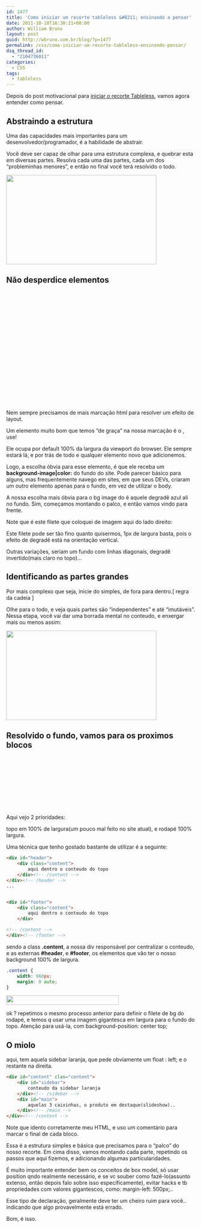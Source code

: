 ```yaml
---
id: 1477
title: 'Como iniciar um recorte tableless &#8211; ensinando a pensar'
date: 2011-10-18T16:30:21+00:00
author: William Bruno
layout: post
guid: http://wbruno.com.br/blog/?p=1477
permalink: /css/como-iniciar-um-recorte-tableless-ensinando-pensar/
dsq_thread_id:
  - "2104736011"
categories:
  - CSS
tags:
  - tableless
---
```

Depois do post motivacional para [iniciar o recorte Tableless](http://wbruno.com.br/2011/10/10/como-iniciar-um-recorte-tableless-comece/), vamos agora entender como pensar.

<!--more-->

## Abstraindo a estrutura

Uma das capacidades mais importantes para um desenvolvedor/programador, é a habilidade de abstrair.

Você deve ser capaz de olhar para uma estrutura complexa, e quebrar esta em diversas partes. Resolva cada uma das partes, cada um dos &#8220;probleminhas menores&#8221;, e então no final você terá resolvido o todo.

[<img src="/wp-content/uploads/2011/10/lay1.jpg" alt="" title="lay1" width="400" height="238" class="aligncenter size-full wp-image-1490" srcset="/wp-content/uploads/2011/10/lay1.jpg 400w, /wp-content/uploads/2011/10/lay1-300x178.jpg 300w" sizes="(max-width: 400px) 100vw, 400px" />](/wp-content/uploads/2011/10/lay1.jpg)

## Não desperdice elementos

[<img src="/wp-content/uploads/2011/10/filete1-12x300.jpg" alt="" title="filete" width="12" height="300" class="alignright size-medium wp-image-1496" srcset="/wp-content/uploads/2011/10/filete1-12x300.jpg 12w, /wp-content/uploads/2011/10/filete1.jpg 24w" sizes="(max-width: 12px) 100vw, 12px" />](/wp-content/uploads/2011/10/filete1.jpg)

Nem sempre precisamos de mais marcação html para resolver um efeito de layout.

Um elemento muito bom que temos &#8220;de graça&#8221; na nossa marcação é o <body>, use!

Ele ocupa por default 100% da largura da viewport do browser. Ele sempre estará lá, e por trás de todo e qualquer elemento novo que adicionemos.

Logo, a escolha óbvia para esse elemento, é que ele receba um **background-image|color:** do fundo do site. Pode parecer básico para alguns, mas frequentemente navego em sites, em que seus DEVs, criaram um outro elemento apenas para o fundo, em vez de utilizar o body.

A nossa escolha mais óbvia para o bg image do <body> é aquele degradê azul ali no fundo. Sim, começamos montando o palco, e então vamos vindo para frente.

Note que é este filete que coloquei de imagem aqui do lado direito:

Este filete pode ser tão fino quanto quisermos, 1px de largura basta, pois o efeito de degradê está na orientação vertical.

Outras variações, seriam um fundo com linhas diagonais, degradê invertido(mais claro no topo)&#8230;

## Identificando as partes grandes

Por mais complexo que seja, inicie do simples, de fora para dentro.[ regra da cadeia ]

Olhe para o todo, e veja quais partes são &#8220;independentes&#8221; e até &#8220;imutáveis&#8221;. Nessa etapa, você vai dar uma borrada mental no conteudo, e enxergar mais ou menos assim:

[<img src="/wp-content/uploads/2011/10/borrado1.jpg" alt="" title="borrado1" width="400" height="238" class="aligncenter size-full wp-image-1487" srcset="/wp-content/uploads/2011/10/borrado1.jpg 400w, /wp-content/uploads/2011/10/borrado1-300x178.jpg 300w" sizes="(max-width: 400px) 100vw, 400px" />](/wp-content/uploads/2011/10/borrado1.jpg)

## Resolvido o fundo, vamos para os proximos blocos

[<img src="/wp-content/uploads/2011/10/bgrodape2.jpg" alt="" title="bgrodape" width="5" height="140" class="alignleft size-full wp-image-1509" style="margin-right: 20px;" />](/wp-content/uploads/2011/10/bgrodape2.jpg)

Aqui vejo 2 prioridades:

topo em 100% de largura(um pouco mal feito no site atual), e rodapé 100% largura.

Uma técnica que tenho gostado bastante de utilizar é a seguinte:

<div style="clear: both;">
</div>

``` html
<div id="header">
    <div class="content">
        aqui dentro o conteudo do topo
    </div><!-- /content -->
</div><!-- /header -->
...


<div id="footer">
    <div class="content">
        aqui dentro o conteudo do topo
    </div>

<!-- /content -->
</div><!-- /footer -->
```

sendo a class **.content**, a nossa div responsável por centralizar o conteudo, e as externas **#header**, e **#footer**, os elementos que vão ter o nosso background 100% de largura.

``` css
.content {
    width: 960px;
    margin: 0 auto;
}
```

[<img src="/wp-content/uploads/2011/10/bgtopo-300x25.jpg" alt="" title="bgtopo" width="300" height="25" class="aligncenter size-medium wp-image-1507" srcset="/wp-content/uploads/2011/10/bgtopo-300x25.jpg 300w, /wp-content/uploads/2011/10/bgtopo.jpg 400w" sizes="(max-width: 300px) 100vw, 300px" />](/wp-content/uploads/2011/10/bgtopo.jpg)

ok ? repetimos o mesmo processo anterior para definir o filete de bg do rodapé, e temos q usar uma imagem gigantesca em largura para o fundo do topo. Atenção para usá-la, com background-position: center top;

## O miolo

aqui, tem aquela sidebar laranja, que pede obviamente um float : left; e o restante na direita.

``` html
<div id="content" clas="content">
    <div id="sidebar">
        conteudo da sidebar laranja
    </div><!-- /sidebar -->
    <div id="main">
        aquelas 3 caixinhas, o produto em destaque(slideshow)..
    </div><!-- /main -->
</div><!-- /content -->
```

Note que idento corretamente meu HTML, e uso um comentário para marcar o final de cada bloco.

Essa é a estrutura simples e básica que precisamos para o &#8220;palco&#8221; do nosso recorte. Em cima disso, vamos montando cada parte, repetindo os passos que aqui fizemos, e adicionando algumas particularidades.

É muito importante entender bem os conceitos de box model, só usar position qndo realmente necessário, e se vc souber como fazê-lo(assunto extenso, então depois falo sobre isso especificamente), evitar hacks e tb propriedades com valores gigantescos, como: margin-left: 500px;..

Esse tipo de declaração, geralmente deve ter um cheiro ruim para você.. indicando que algo provavelmente está errado.

Bom, é isso.

